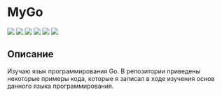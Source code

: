 # MyGo

[![](https://img.shields.io/badge/written_on-Go-00ADD8.svg?logo=go)](https://github.com/Zalexanninev15/MyGo)
[![](https://img.shields.io/github/last-commit/Zalexanninev15/MyGo.svg)](https://github.com/Zalexanninev15/MyGo/commits/main)
[![](https://img.shields.io/github/stars/Zalexanninev15/MyGo.svg)](https://github.com/Zalexanninev15/MyGo/stargazers)
[![](https://img.shields.io/github/forks/Zalexanninev15/MyGo.svg)](https://github.com/Zalexanninev15/MyGo/network/members)
[![](https://img.shields.io/badge/license-GPLv3-ligthgreen.svg)](LICENSE)
[![](https://img.shields.io/badge/Donate-FFDD00.svg?logo=buymeacoffee&logoColor=black)](https://z15.neocities.org/donate)

## Описание

Изучаю язык программирования Go. В репозитории приведены некоторые примеры кода, которые я записал в ходе изучения основ данного языка программирования.
